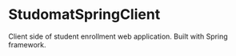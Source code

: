 StudomatSpringClient
====================

Client side of student enrollment web application. Built with Spring framework.
